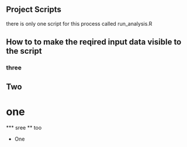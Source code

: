 ## Project Scripts

there is only one script for this process called run_analysis.R

## How to to make the reqired input data visible to the script

### three
## Two
# one

*** sree
** too
* One

